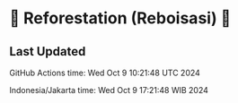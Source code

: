 
# 🌳 Reforestation (Reboisasi) 🌲

## Last Updated

GitHub Actions time: Wed Oct  9 10:21:48 UTC 2024

Indonesia/Jakarta time: Wed Oct  9 17:21:48 WIB 2024
